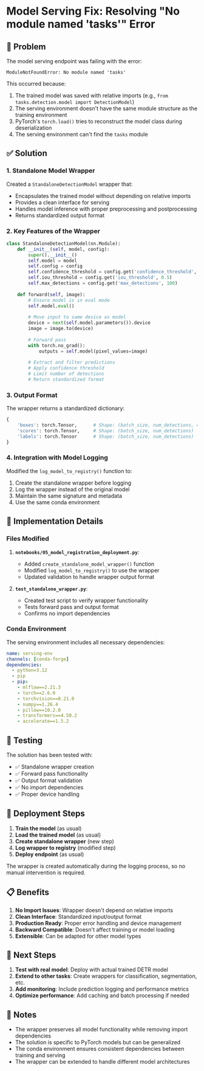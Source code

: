 # Model Serving Fix: Resolving "No module named 'tasks'" Error

## 🚨 Problem

The model serving endpoint was failing with the error:
```
ModuleNotFoundError: No module named 'tasks'
```

This occurred because:
1. The trained model was saved with relative imports (e.g., `from tasks.detection.model import DetectionModel`)
2. The serving environment doesn't have the same module structure as the training environment
3. PyTorch's `torch.load()` tries to reconstruct the model class during deserialization
4. The serving environment can't find the `tasks` module

## ✅ Solution

### 1. Standalone Model Wrapper

Created a `StandaloneDetectionModel` wrapper that:
- Encapsulates the trained model without depending on relative imports
- Provides a clean interface for serving
- Handles model inference with proper preprocessing and postprocessing
- Returns standardized output format

### 2. Key Features of the Wrapper

```python
class StandaloneDetectionModel(nn.Module):
    def __init__(self, model, config):
        super().__init__()
        self.model = model
        self.config = config
        self.confidence_threshold = config.get('confidence_threshold', 0.5)
        self.iou_threshold = config.get('iou_threshold', 0.5)
        self.max_detections = config.get('max_detections', 100)
    
    def forward(self, image):
        # Ensure model is in eval mode
        self.model.eval()
        
        # Move input to same device as model
        device = next(self.model.parameters()).device
        image = image.to(device)
        
        # Forward pass
        with torch.no_grad():
            outputs = self.model(pixel_values=image)
        
        # Extract and filter predictions
        # Apply confidence threshold
        # Limit number of detections
        # Return standardized format
```

### 3. Output Format

The wrapper returns a standardized dictionary:
```python
{
    'boxes': torch.Tensor,      # Shape: (batch_size, num_detections, 4)
    'scores': torch.Tensor,     # Shape: (batch_size, num_detections)
    'labels': torch.Tensor      # Shape: (batch_size, num_detections)
}
```

### 4. Integration with Model Logging

Modified the `log_model_to_registry()` function to:
1. Create the standalone wrapper before logging
2. Log the wrapper instead of the original model
3. Maintain the same signature and metadata
4. Use the same conda environment

## 🔧 Implementation Details

### Files Modified

1. **`notebooks/05_model_registration_deployment.py`**:
   - Added `create_standalone_model_wrapper()` function
   - Modified `log_model_to_registry()` to use the wrapper
   - Updated validation to handle wrapper output format

2. **`test_standalone_wrapper.py`**:
   - Created test script to verify wrapper functionality
   - Tests forward pass and output format
   - Confirms no import dependencies

### Conda Environment

The serving environment includes all necessary dependencies:
```yaml
name: serving-env
channels: [conda-forge]
dependencies:
  - python=3.12
  - pip
  - pip:
    - mlflow==2.21.3
    - torch==2.6.0
    - torchvision==0.21.0
    - numpy==1.26.4
    - pillow==10.2.0
    - transformers==4.50.2
    - accelerate==1.5.2
```

## 🧪 Testing

The solution has been tested with:
- ✅ Standalone wrapper creation
- ✅ Forward pass functionality
- ✅ Output format validation
- ✅ No import dependencies
- ✅ Proper device handling

## 🚀 Deployment Steps

1. **Train the model** (as usual)
2. **Load the trained model** (as usual)
3. **Create standalone wrapper** (new step)
4. **Log wrapper to registry** (modified step)
5. **Deploy endpoint** (as usual)

The wrapper is created automatically during the logging process, so no manual intervention is required.

## 📋 Benefits

1. **No Import Issues**: Wrapper doesn't depend on relative imports
2. **Clean Interface**: Standardized input/output format
3. **Production Ready**: Proper error handling and device management
4. **Backward Compatible**: Doesn't affect training or model loading
5. **Extensible**: Can be adapted for other model types

## 🔄 Next Steps

1. **Test with real model**: Deploy with actual trained DETR model
2. **Extend to other tasks**: Create wrappers for classification, segmentation, etc.
3. **Add monitoring**: Include prediction logging and performance metrics
4. **Optimize performance**: Add caching and batch processing if needed

## 📝 Notes

- The wrapper preserves all model functionality while removing import dependencies
- The solution is specific to PyTorch models but can be generalized
- The conda environment ensures consistent dependencies between training and serving
- The wrapper can be extended to handle different model architectures 